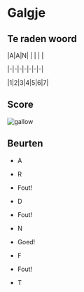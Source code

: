 # Galgje

## Te raden woord

|A|A|N| | | | |

|-|-|-|-|-|-|-|

|1|2|3|4|5|6|7|

## Score
![gallow](./images/4.png)

## Beurten

* A 

* R  
* Fout!

* D  
* Fout!

* N  
* Goed!

* F 
* Fout!

* T 